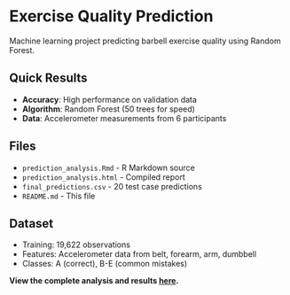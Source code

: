 # Exercise Quality Prediction

Machine learning project predicting barbell exercise quality using Random Forest.

## Quick Results
- **Accuracy**: High performance on validation data
- **Algorithm**: Random Forest (50 trees for speed)  
- **Data**: Accelerometer measurements from 6 participants

## Files
- `prediction_analysis.Rmd` - R Markdown source
- `prediction_analysis.html` - Compiled report
- `final_predictions.csv` - 20 test case predictions
- `README.md` - This file

## Dataset
- Training: 19,622 observations
- Features: Accelerometer data from belt, forearm, arm, dumbbell
- Classes: A (correct), B-E (common mistakes)

**View the complete analysis and results [here](https://udaycodespace.github.io/exercise-quality-prediction/).**

